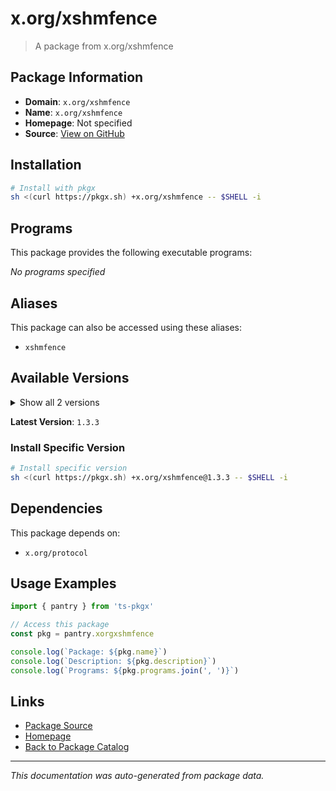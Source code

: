 # x.org/xshmfence

> A package from x.org/xshmfence

## Package Information

- **Domain**: `x.org/xshmfence`
- **Name**: `x.org/xshmfence`
- **Homepage**: Not specified
- **Source**: [View on GitHub](https://github.com/pkgxdev/pantry/tree/main/projects/x.org/xshmfence/package.yml)

## Installation

```bash
# Install with pkgx
sh <(curl https://pkgx.sh) +x.org/xshmfence -- $SHELL -i
```

## Programs

This package provides the following executable programs:

*No programs specified*

## Aliases

This package can also be accessed using these aliases:

- `xshmfence`

## Available Versions

<details>
<summary>Show all 2 versions</summary>

- `1.3.3`, `1.3.2`

</details>

**Latest Version**: `1.3.3`

### Install Specific Version

```bash
# Install specific version
sh <(curl https://pkgx.sh) +x.org/xshmfence@1.3.3 -- $SHELL -i
```

## Dependencies

This package depends on:

- `x.org/protocol`

## Usage Examples

```typescript
import { pantry } from 'ts-pkgx'

// Access this package
const pkg = pantry.xorgxshmfence

console.log(`Package: ${pkg.name}`)
console.log(`Description: ${pkg.description}`)
console.log(`Programs: ${pkg.programs.join(', ')}`)
```

## Links

- [Package Source](https://github.com/pkgxdev/pantry/tree/main/projects/x.org/xshmfence/package.yml)
- [Homepage](#)
- [Back to Package Catalog](../package-catalog.md)

---

*This documentation was auto-generated from package data.*
